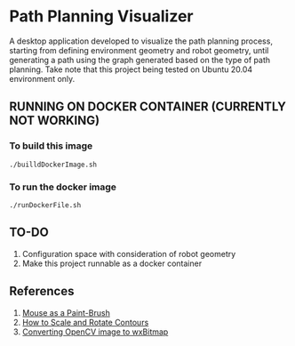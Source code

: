 # Path Planning Visualizer
A desktop application developed to visualize the path planning process, starting from defining environment geometry and robot geometry, until generating a path using the graph generated based on the type of path planning. 
Take note that this project being tested on Ubuntu 20.04 environment only.

## RUNNING ON DOCKER CONTAINER (CURRENTLY NOT WORKING)

### To build this image
```
./builldDockerImage.sh
```

### To run the docker image
```
./runDockerFile.sh
```

## TO-DO
1. Configuration space with consideration of robot geometry
2. Make this project runnable as a docker container

## References
1. [Mouse as a Paint-Brush](https://docs.opencv.org/4.x/db/d5b/tutorial_py_mouse_handling.html)
2. [How to Scale and Rotate Contours](https://medium.com/analytics-vidhya/tutorial-how-to-scale-and-rotate-contours-in-opencv-using-python-f48be59c35a2)
3. [Converting OpenCV image to wxBitmap](https://github.com/PBfordev/wxopencvtest)
